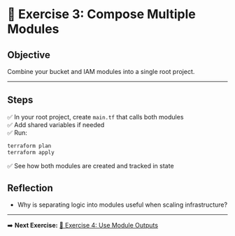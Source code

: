 # 🧱 Exercise 3: Compose Multiple Modules

## Objective

Combine your bucket and IAM modules into a single root project.

---

## Steps

✅ In your root project, create `main.tf` that calls both modules  
✅ Add shared variables if needed  
✅ Run:

```bash
terraform plan
terraform apply
```

✅ See how both modules are created and tracked in state

## Reflection
- Why is separating logic into modules useful when scaling infrastructure?

---

➡️ **Next Exercise:** [🧪 Exercise 4: Use Module Outputs](./exercise-4.md)